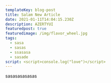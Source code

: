 ```yaml
---
templateKey: blog-post
title: Salam New Article
date: 2021-01-11T14:04:15.230Z
description: AZERTYUI
featuredpost: true
featuredimage: /img/flavor_wheel.jpg
tags:
  - sasa
  - sasas
  - ssasasa
  - sasade
script: <script>console.log("love")</script>
---
```

sasasasasasas
